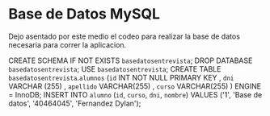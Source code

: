 # Base de Datos MySQL

Dejo asentado por este medio el codeo para realizar la base de datos necesaria para correr la aplicacion.  

CREATE SCHEMA IF NOT EXISTS `basedatosentrevista`;
DROP DATABASE `basedatosentrevista`;
USE `basedatosentrevista`;
CREATE TABLE `basedatosentrevista`.`alumnos` (`id` INT NOT NULL PRIMARY KEY , `dni` VARCHAR (255) , `apellido` VARCHAR(255) , `curso` VARCHAR(255) ) ENGINE = InnoDB;
INSERT INTO `alumno` (`id`, `curso`, `dni`, `nombre`) VALUES ('1', 'Base de datos', '40464045', 'Fernandez Dylan');
